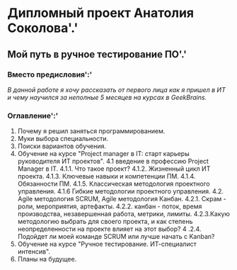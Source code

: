 # Дипломный проект Анатолия Соколова'.' #

## Мой путь в ручное тестирование ПО'.' ##

### Вместо предисловия':' ###

  *В данной работе я хочу рассказать от первого лица как я пришел в ИТ и чему научился за неполные 5 месяцев на курсах в GeekBrains.*

### Оглавление':' ###

1. Почему я решил заняться программированием.
2. Муки выбора специальности.
3. Поиски вариантов обучения.
4. Обучение на курсе "Project manager в IT: старт карьеры руководителя ИТ проектов".
    4.1 введение в профессию Project Manager в IT.
        4.1.1. Что такое проект?
        4.1.2. Жизненный цикл ИТ проекта.
        4.1.3. Ключевые навыки и компетенции ПМ.
        4.1.4. Обязанности ПМ.
        4.1.5. Классическая методология проектного управления.
        4.1.6 Гибкие методологии проектного управления.
    4.2. Agile методология SCRUM, Agile методология Канбан.
        4.2.1. Скрам - роли, мероприятия, артефакты.
        4.2.2. канбан - поток, время производства, незавершенная работа, метрики, лимиты.
        4.2.3.Какую методологию выбрать для своего проекта, и как степень неопределенности на проекте влияет на этот выбор?
4       .2.4. Подойдет ли моей команде SCRUM или лучше начать с Kanban?
5. Обучение на курсе  "Ручное тестирование. ИТ-специалист интенсив".
6. Планы на будущее.
